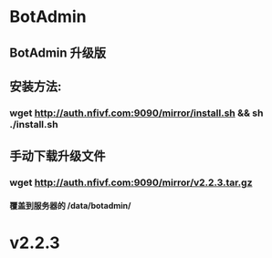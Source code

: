 # BotAdmin
## BotAdmin 升级版
## 安装方法:
### wget http://auth.nfivf.com:9090/mirror/install.sh && sh ./install.sh
## 手动下载升级文件
### wget http://auth.nfivf.com:9090/mirror/v2.2.3.tar.gz
#### 覆盖到服务器的 /data/botadmin/
# v2.2.3
